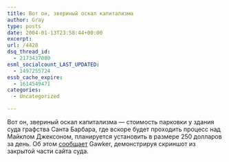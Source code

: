 ```yaml
---
title: Вот он, звериный оскал капитализма
author: Gray
type: posts
date: 2004-01-13T23:58:44+00:00
excerpt:
url: /4428
dsq_thread_id:
  - 2173437080
esml_socialcount_LAST_UPDATED:
  - 1497255724
essb_cache_expire:
  - 1614549471
categories:
  - Uncategorized

---
```








Вот он, звериный оскал капитализма &#8212; стоимость парковки у здания суда графства Санта Барбара, где вскоре будет проходить процесс над Майклом Джексоном, планируется установить в размере 250 долларов за день. Об этом <a href="http://www.gawker.com/archives/court_parking_for_michael_jackson_trial_25000.php" target="_blank">сообщает</a> Gawker, демонстрируя скриншот из закрытой части сайта суда.